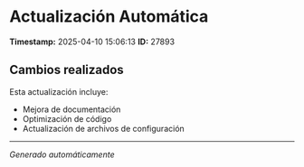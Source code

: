 # Actualización Automática

**Timestamp:** 2025-04-10 15:06:13
**ID:** 27893

## Cambios realizados

Esta actualización incluye:
- Mejora de documentación
- Optimización de código
- Actualización de archivos de configuración

---
*Generado automáticamente*
